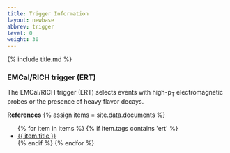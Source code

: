 ```yaml
---
title: Trigger Information
layout: newbase
abbrev: trigger
level: 0
weight: 30
---
```


{% include title.md %}


### EMCal/RICH trigger (ERT)
The EMCal/RICH trigger (ERT) selects events with high-p<sub>T</sub> electromagnetic probes or
the presence of heavy flavor decays.

<b>References</b>
{% assign items = site.data.documents %}
<ul>
{% for item in items %}
{% if item.tags contains 'ert' %}
<li><a href="{{ page.document_folder | append: item.name | relative_url }}" target="_blank">{{ item.title }}</a></li>
{% endif %}
{% endfor %}
</ul>